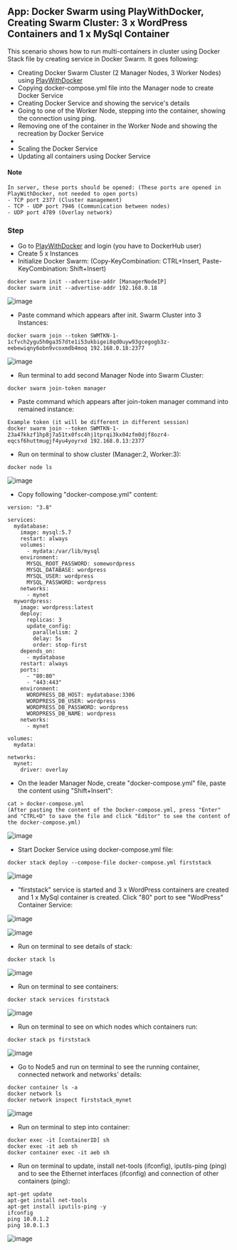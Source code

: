 ## App: Docker Swarm using PlayWithDocker, Creating Swarm Cluster: 3 x WordPress Containers and 1 x MySql Container

This scenario shows how to run multi-containers in cluster using Docker Stack file by creating service in Docker Swarm. It goes following:
- Creating Docker Swarm Cluster (2 Manager Nodes, 3 Worker Nodes) using [PlayWithDocker](https://labs.play-with-docker.com/)
- Copying docker-compose.yml file into the Manager node to create Docker Service
- Creating Docker Service and showing the service's details
- Going to one of the Worker Node, stepping into the container, showing the connection using ping.
- Removing one of the container in the Worker Node and showing the recreation by Docker Service
-
- Scaling the Docker Service
- Updating all containers using Docker Service 

#### Note
```
In server, these ports should be opened: (These ports are opened in PlayWithDocker, not needed to open ports)
- TCP port 2377 (Cluster management)
- TCP - UDP port 7946 (Communication between nodes)
- UDP port 4789 (Overlay network) 
```

### Step

- Go to [PlayWithDocker](https://labs.play-with-docker.com/) and login (you have to DockerHub user)
- Create 5 x Instances
- Initialize Docker Swarm: (Copy-KeyCombination: CTRL+Insert, Paste-KeyCombination: Shift+Insert)
```
docker swarm init --advertise-addr [ManagerNodeIP]
docker swarm init --advertise-addr 192.168.0.18 
```

![image](https://user-images.githubusercontent.com/10358317/113690887-2d27a600-96cc-11eb-8431-0fb89ee1fdfb.png)


- Paste command which appears after init. Swarm Cluster into 3 Instances:
```
docker swarm join --token SWMTKN-1-1cfvch2ygu5h0ga357dte1i53ukbigei8qd0uyw93gcegogb3z-eebewiqny6obn9vcoxmdb4moq 192.168.0.18:2377
```
![image](https://user-images.githubusercontent.com/10358317/113691250-855ea800-96cc-11eb-8016-52074a201272.png)

- Run terminal to add second Manager Node into Swarm Cluster:
```
docker swarm join-token manager
```
- Paste command which appears after join-token manager command into remained instance: 
```
Example token (it will be different in different session)
docker swarm join --token SWMTKN-1-23a47kkzf1hp8j7a51tx0fsc4hj1tprqi3kx04zfm0djf8ozr4-eqcsf6huttmugjf4yu4yoyrxd 192.168.0.13:2377
```
- Run on terminal to show cluster (Manager:2, Worker:3):
```
docker node ls
```
![image](https://user-images.githubusercontent.com/10358317/113691538-cf478e00-96cc-11eb-9d67-4a80509b7082.png)

- Copy following "docker-compose.yml" content:
```
version: "3.8"

services:
  mydatabase:
    image: mysql:5.7
    restart: always
    volumes: 
      - mydata:/var/lib/mysql
    environment: 
      MYSQL_ROOT_PASSWORD: somewordpress
      MYSQL_DATABASE: wordpress
      MYSQL_USER: wordpress
      MYSQL_PASSWORD: wordpress
    networks:
      - mynet
  mywordpress:
    image: wordpress:latest
    deploy:
      replicas: 3
      update_config:
        parallelism: 2
        delay: 5s
        order: stop-first
    depends_on: 
      - mydatabase
    restart: always
    ports:
      - "80:80"
      - "443:443"
    environment: 
      WORDPRESS_DB_HOST: mydatabase:3306
      WORDPRESS_DB_USER: wordpress
      WORDPRESS_DB_PASSWORD: wordpress
      WORDPRESS_DB_NAME: wordpress
    networks:
      - mynet

volumes:
  mydata:

networks:
  mynet:
    driver: overlay
```

- On the leader Manager Node, create "docker-compose.yml" file, paste the content using "Shift+Insert":

```
cat > docker-compose.yml
(After pasting the content of the Docker-compose.yml, press "Enter" and "CTRL+D" to save the file and click "Editor" to see the content of the docker-compose.yml)
```

![image](https://user-images.githubusercontent.com/10358317/113691837-2f3e3480-96cd-11eb-8463-0bf9bae8ec50.png)


- Start Docker Service using docker-compose.yml file:
```
docker stack deploy --compose-file docker-compose.yml firststack
```

![image](https://user-images.githubusercontent.com/10358317/113692058-6ca2c200-96cd-11eb-8a6c-6e7db4932b20.png)

- "firststack" service is started and 3 x WordPress containers are created and 1 x MySql container is created. Click "80" port to see "WodPress" Container Service:

![image](https://user-images.githubusercontent.com/10358317/113692398-cd31ff00-96cd-11eb-8469-acd0697c5e1f.png)

![image](https://user-images.githubusercontent.com/10358317/113692502-e3d85600-96cd-11eb-8984-0b4a08b0df83.png)


- Run on terminal to see details of stack: 
```
docker stack ls 
```
![image](https://user-images.githubusercontent.com/10358317/113692693-15512180-96ce-11eb-835d-f8c6a96bcda7.png)

- Run on terminal to see containers: 
```
docker stack services firststack
```
![image](https://user-images.githubusercontent.com/10358317/113693036-724cd780-96ce-11eb-925e-0e0736e96cdd.png)

- Run on terminal to see on which nodes which containers run: 
```
docker stack ps firststack
```
![image](https://user-images.githubusercontent.com/10358317/113693389-d8395f00-96ce-11eb-85e3-13c3334b7eac.png)

- Go to Node5 and run on terminal to see the running container, connected network and networks' details:
```
docker container ls -a
docker network ls 
docker network inspect firststack_mynet
```
![image](https://user-images.githubusercontent.com/10358317/113694959-a45f3900-96d0-11eb-95f5-8e79cbdafcf8.png)

- Run on terminal to step into container:
```
docker exec -it [containerID] sh
docker exec -it aeb sh 
docker container exec -it aeb sh
```

- Run on terminal to update, install net-tools (ifconfig), iputils-ping (ping) and to see the Ethernet interfaces (ifconfig) and connection of other containers (ping):
```
apt-get update
apt-get install net-tools
apt-get install iputils-ping -y
ifconfig
ping 10.0.1.2
ping 10.0.1.3
```

![image](https://user-images.githubusercontent.com/10358317/113695846-9d84f600-96d1-11eb-8ff5-a65188ea4bb5.png)

